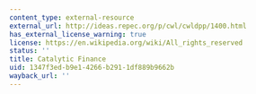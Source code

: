 ```yaml
---
content_type: external-resource
external_url: http://ideas.repec.org/p/cwl/cwldpp/1400.html
has_external_license_warning: true
license: https://en.wikipedia.org/wiki/All_rights_reserved
status: ''
title: Catalytic Finance
uid: 1347f3ed-b9e1-4266-b291-1df889b9662b
wayback_url: ''
---
```

